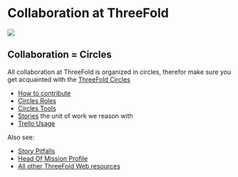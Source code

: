 # Collaboration at ThreeFold

![](https://images.unsplash.com/photo-1526979272661-f2849f9fc0b7?ixlib=rb-0.3.5&ixid=eyJhcHBfaWQiOjEyMDd9&s=7ce9fe7e389f6f0ae09d65905f062a52&auto=format&fit=crop&w=1651&q=80)

## Collaboration = Circles

All collaboration at ThreeFold is organized in circles, therefor make sure you get acquainted with the [ThreeFold Circles](/circles/readme.md)

- [How to contribute](contributing_in_agile_org.md)
- [Circles Roles](circles_roles.md)
- [Circles Tools](circles_tools.md)
- [Stories](stories.md) the unit of work we reason with
- [Trello Usage](trello_usage.md)

Also see:
- [Story Pitfalls](story_pitfalls.md)
- [Head Of Mission Profile](head_of_mission_profile.md)
- [All other ThreeFold Web resources](/web_resources.md)